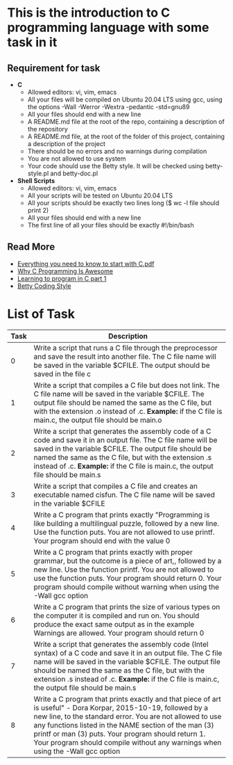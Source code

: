# This is the introduction to C programming language with some task in it
## Requirement for task
- **C**
  - Allowed editors: vi, vim, emacs
  - All your files will be compiled on Ubuntu 20.04 LTS using gcc, using the options -Wall -Werror -Wextra -pedantic -std=gnu89
  - All your files should end with a new line
  - A README.md file at the root of the repo, containing a description of the repository
  - A README.md file, at the root of the folder of this project, containing a description of the project
  - There should be no errors and no warnings during compilation
  - You are not allowed to use system
  - Your code should use the Betty style. It will be checked using betty-style.pl and betty-doc.pl
- **Shell Scripts**
  - Allowed editors: vi, vim, emacs
  - All your scripts will be tested on Ubuntu 20.04 LTS
  - All your scripts should be exactly two lines long ($ wc -l file should print 2)
  - All your files should end with a new line
  - The first line of all your files should be exactly #!/bin/bash
  
 ## Read More
 - [Everything you need to know to start with C.pdf](https://s3.amazonaws.com/alx-intranet.hbtn.io/uploads/misc/2022/4/e0ccf91eec6b977a9e00ed384dc285df9c2772e3.pdf?X-Amz-Algorithm=AWS4-HMAC-SHA256&X-Amz-Credential=AKIARDDGGGOUSBVO6H7D%2F20221022%2Fus-east-1%2Fs3%2Faws4_request&X-Amz-Date=20221022T125230Z&X-Amz-Expires=86400&X-Amz-SignedHeaders=host&X-Amz-Signature=891cf63c8135eadef9f0b243198b5d3babd2d18d3b32827e7d65f104939113b3)
 - [Why C Programming Is Awesome](https://www.youtube.com/watch?v=smGalmxPVYc)
 - [Learning to program in C part 1](https://www.youtube.com/watch?v=rk2fK2IIiiQ)
 - [Betty Coding Style](https://github.com/holbertonschool/Betty/wiki)
# List of Task
|Task| Description|
|---|---|
|0|Write a script that runs a C file through the preprocessor and save the result into another file. The C file name will be saved in the variable $CFILE. The output should be saved in the file c|
|1|Write a script that compiles a C file but does not link. The C file name will be saved in the variable $CFILE. The output file should be named the same as the C file, but with the extension .o instead of .c. **Example:** if the C file is main.c, the output file should be main.o|
|2|Write a script that generates the assembly code of a C code and save it in an output file. The C file name will be saved in the variable $CFILE. The output file should be named the same as the C file, but with the extension .s instead of .c. **Example:** if the C file is main.c, the output file should be main.s|
|3|Write a script that compiles a C file and creates an executable named cisfun. The C file name will be saved in the variable $CFILE|
|4|Write a C program that prints exactly "Programming is like building a multilingual puzzle, followed by a new line. Use the function puts. You are not allowed to use printf. Your program should end with the value 0|
|5|Write a C program that prints exactly with proper grammar, but the outcome is a piece of art,, followed by a new line. Use the function printf. You are not allowed to use the function puts. Your program should return 0. Your program should compile without warning when using the -Wall gcc option|
|6|Write a C program that prints the size of various types on the computer it is compiled and run on. You should produce the exact same output as in the example Warnings are allowed. Your program should return 0
|7|Write a script that generates the assembly code (Intel syntax) of a C code and save it in an output file. The C file name will be saved in the variable $CFILE. The output file should be named the same as the C file, but with the extension .s instead of .c. **Example:** if the C file is main.c, the output file should be main.s|
|8|Write a C program that prints exactly and that piece of art is useful" - Dora Korpar, 2015-10-19, followed by a new line, to the standard error. You are not allowed to use any functions listed in the NAME section of the man (3) printf or man (3) puts. Your program should return 1. Your program should compile without any warnings when using the -Wall gcc option|
